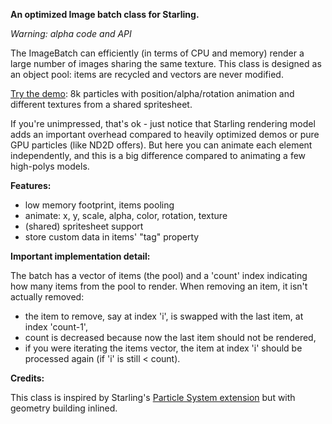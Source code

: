 **An optimized Image batch class for Starling.**

*Warning: alpha code and API*

The ImageBatch can efficiently (in terms of CPU and memory) render a large number of images sharing the same texture. 
This class is designed as an object pool: items are recycled and vectors are never modified.

[Try the demo][1]: 8k particles with position/alpha/rotation animation and different textures from a shared spritesheet.

If you're unimpressed, that's ok - just notice that Starling rendering model adds an important overhead compared 
to heavily optimized demos or pure GPU particles (like ND2D offers). But here you can animate each element 
independently, and this is a big difference compared to animating a few high-polys models.


**Features:**

 - low memory footprint, items pooling
 - animate: x, y, scale, alpha, color, rotation, texture
 - (shared) spritesheet support
 - store custom data in items' "tag" property


**Important implementation detail:**

The batch has a vector of items (the pool) and a 'count' index indicating how many items from the pool to render. 
When removing an item, it isn't actually removed:

- the item to remove, say at index 'i', is swapped with the last item, at index 'count-1',
- count is decreased because now the last item should not be rendered,
- if you were iterating the items vector, the item at index 'i' should be processed again (if 'i' is still < count).


**Credits:**

This class is inspired by Starling's [Particle System extension][1] but with geometry building inlined.

[1]: http://philippe.elsass.me/lab/StarlingImageBatch
[2]: https://github.com/PrimaryFeather/Starling-Extension-Particle-System

